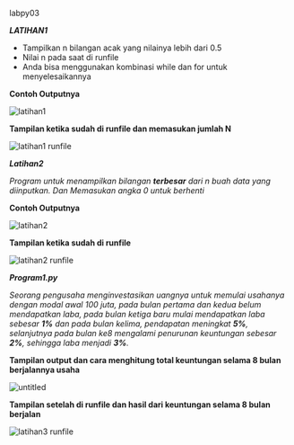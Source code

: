 labpy03

_**LATIHAN1**_

* Tampilkan n bilangan acak yang nilainya lebih dari 0.5
* Nilai n pada saat di runfile
* Anda bisa menggunakan kombinasi while dan for untuk menyelesaikannya

**Contoh Outputnya**

![latihan1](https://user-images.githubusercontent.com/46734744/53000564-496c1880-345b-11e9-9e35-151c037a6af9.png)

**Tampilan ketika sudah di runfile dan memasukan jumlah N**

![latihan1 runfile](https://user-images.githubusercontent.com/46734744/53000956-1aa27200-345c-11e9-84d6-26d64f7d703f.png)

_**Latihan2**_

_Program untuk menampilkan bilangan **terbesar** dari n buah data yang diinputkan. Dan Memasukan angka 0 untuk berhenti_

**Contoh Outputnya**

![latihan2](https://user-images.githubusercontent.com/46734744/53001324-ea0f0800-345c-11e9-8189-17c2d15b05b2.png)

**Tampilan ketika sudah di runfile**

![latihan2 runfile](https://user-images.githubusercontent.com/46734744/53001451-35291b00-345d-11e9-90fe-f2ac08591cd2.png)

_**Program1.py**_

_Seorang pengusaha menginvestasikan uangnya untuk memulai usahanya dengan modal awal 100 juta, pada bulan pertama dan kedua 
belum mendapatkan laba, pada bulan ketiga baru mulai mendapatkan laba sebesar **1%** dan pada bulan kelima, pendapatan 
meningkat **5%**, selanjutnya pada bulan ke8 mengalami penurunan keuntungan sebesar **2%**, sehingga laba menjadi **3%**._

**Tampilan output dan cara menghitung total keuntungan selama 8 bulan berjalannya usaha**

![untitled](https://user-images.githubusercontent.com/46734744/53002160-96052300-345e-11e9-86a9-8094af99beb0.png)

**Tampilan setelah di runfile dan hasil dari keuntungan selama 8 bulan berjalan**

![latihan3 runfile](https://user-images.githubusercontent.com/46734744/53002302-fbf1aa80-345e-11e9-8026-758cd154d123.png)

